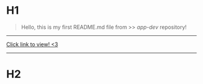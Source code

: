 # H1

> Hello, this is my first README.md file from >> *app-dev* repository!



---

[Click link to view! <3](https://www.youtube.com/watch?v=2G5s-FkqH3Y)

---

# H2
